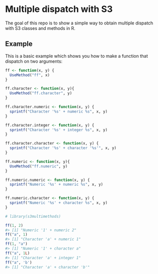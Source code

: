 
<!-- README.md is generated from README.Rmd. Please edit that file -->

# Multiple dispatch with S3

The goal of this repo is to show a simple way to obtain multiple
dispatch with S3 classes and methods in R.

## Example

This is a basic example which shows you how to make a function that
dispatch on two arguments:

``` r
ff <- function(x, y) {
  UseMethod("ff", x)
}

ff.character <- function(x, y){
  UseMethod("ff.character", y)
}

ff.character.numeric <- function(x, y) {
  sprintf("Character '%s' + numeric %s", x, y)
}

ff.character.integer <- function(x, y) {
  sprintf("Character '%s' + integer %s", x, y)
}

ff.character.character <- function(x, y) {
  sprintf("Character '%s' + character '%s'", x, y)
}

ff.numeric <- function(x, y){
  UseMethod("ff.numeric", y)
}

ff.numeric.numeric <- function(x, y) {
  sprintf("Numeric '%s' + numeric %s", x, y)
}

ff.numeric.character <- function(x, y) {
  sprintf("Numeric '%s' + character %s", x, y)
}
```

``` r
# library(s3multimethods)

ff(1, 2)
#> [1] "Numeric '1' + numeric 2"
ff("a", 1)
#> [1] "Character 'a' + numeric 1"
ff(1, "a")
#> [1] "Numeric '1' + character a"
ff("a", 1L)
#> [1] "Character 'a' + integer 1"
ff("a", 'b')
#> [1] "Character 'a' + character 'b'"
```
